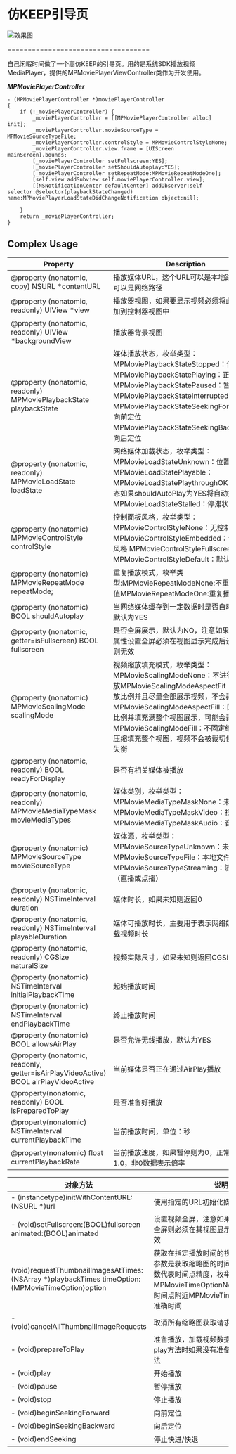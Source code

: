 # 仿KEEP引导页


![效果图](https://github.com/sunjinshuai/Keep/blob/master/Keep.gif)

===================================  

自己闲暇时间做了一个高仿KEEP的引导页。用的是系统SDK播放视频MediaPlayer，提供的MPMoviePlayerViewController类作为开发使用。

***MPMoviePlayerController***

```
- (MPMoviePlayerController *)moviePlayerController
{
    if (!_moviePlayerController) {
        _moviePlayerController = [[MPMoviePlayerController alloc] init];
        _moviePlayerController.movieSourceType = MPMovieSourceTypeFile;
        _moviePlayerController.controlStyle = MPMovieControlStyleNone;
        _moviePlayerController.view.frame = [UIScreen mainScreen].bounds;
        [_moviePlayerController setFullscreen:YES];
        [_moviePlayerController setShouldAutoplay:YES];
        [_moviePlayerController setRepeatMode:MPMovieRepeatModeOne];
        [self.view addSubview:self.moviePlayerController.view];
        [[NSNotificationCenter defaultCenter] addObserver:self selector:@selector(playbackStateChanged) name:MPMoviePlayerLoadStateDidChangeNotification object:nil];

    }
    return _moviePlayerController;
}
```

## **Complex Usage**

| **Property**                                  | **Description**                             |
| ----------------------------------------------| ------------------------------------------- |
| @property (nonatomic, copy) NSURL *contentURL | 播放媒体URL，这个URL可以是本地路径，也可以是网络路径 |
| @property (nonatomic, readonly) UIView *view            | 	播放器视图，如果要显示视频必须将此视图添加到控制器视图中  |
| @property (nonatomic, readonly) UIView *backgroundView      | 播放器背景视图  |
| @property (nonatomic, readonly) MPMoviePlaybackState playbackState          | 媒体播放状态，枚举类型：MPMoviePlaybackStateStopped：停止播放MPMoviePlaybackStatePlaying：正在播放MPMoviePlaybackStatePaused：暂停MPMoviePlaybackStateInterrupted：中断MPMoviePlaybackStateSeekingForward：向前定位MPMoviePlaybackStateSeekingBackward：向后定位                     |
| @property (nonatomic, readonly) MPMovieLoadState loadState | 网络媒体加载状态，枚举类型：MPMovieLoadStateUnknown：位置类型MPMovieLoadStatePlayable：MPMovieLoadStatePlaythroughOK：这种状态如果shouldAutoPlay为YES将自动播放MPMovieLoadStateStalled：停滞状态 |
| @property (nonatomic) MPMovieControlStyle controlStyle      | 控制面板风格，枚举类型：MPMovieControlStyleNone：无控制面板 MPMovieControlStyleEmbedded：嵌入视频风格 MPMovieControlStyleFullscreen：全屏 MPMovieControlStyleDefault：默认风格|
| @property (nonatomic) MPMovieRepeatMode repeatMode;         | 重复播放模式，枚举类型:MPMovieRepeatModeNone:不重复，默认值MPMovieRepeatModeOne:重复播放 |
| @property (nonatomic) BOOL shouldAutoplay     | 当网络媒体缓存到一定数据时是否自动播放，默认为YES |
| @property (nonatomic, getter=isFullscreen) BOOL fullscreen | 是否全屏展示，默认为NO，注意如果要通过此属性设置全屏必须在视图显示完成后设置，否则无效  |
| @property (nonatomic) MPMovieScalingMode scalingMode | 视频缩放填充模式，枚举类型：MPMovieScalingModeNone：不进行任何缩放MPMovieScalingModeAspectFit：固定缩放比例并且尽量全部展示视频，不会裁切视频MPMovieScalingModeAspectFill：固定缩放比例并填充满整个视图展示，可能会裁切视频MPMovieScalingModeFill：不固定缩放比例压缩填充整个视图，视频不会被裁切但是比例失衡 |
| @property (nonatomic, readonly) BOOL readyForDisplay       | 是否有相关媒体被播放  |
|@property (nonatomic, readonly) MPMovieMediaTypeMask movieMediaTypes | 媒体类别，枚举类型：MPMovieMediaTypeMaskNone：未知类型MPMovieMediaTypeMaskVideo：视频MPMovieMediaTypeMaskAudio：音频	  |
| @property (nonatomic) MPMovieSourceType movieSourceType      | 	媒体源，枚举类型：MPMovieSourceTypeUnknown：未知来源MPMovieSourceTypeFile：本地文件MPMovieSourceTypeStreaming：流媒体（直播或点播） |
| @property (nonatomic, readonly) NSTimeInterval duration   | 媒体时长，如果未知则返回0   |
| @property (nonatomic, readonly) NSTimeInterval playableDuration   | 媒体可播放时长，主要用于表示网络媒体已下载视频时长 |
| @property (nonatomic, readonly) CGSize naturalSize     | 	视频实际尺寸，如果未知则返回CGSizeZero    |
| @property (nonatomic) NSTimeInterval initialPlaybackTime  | 起始播放时间   |
| @property (nonatomic) NSTimeInterval endPlaybackTime | 终止播放时间  |
| @property (nonatomic) BOOL allowsAirPlay|	是否允许无线播放，默认为YES |
| @property (nonatomic, readonly, getter=isAirPlayVideoActive) BOOL airPlayVideoActive | 当前媒体是否正在通过AirPlay播放 |
| @property(nonatomic, readonly) BOOL isPreparedToPlay   | 是否准备好播放       |
| @property(nonatomic) NSTimeInterval currentPlaybackTime  | 当前播放时间，单位：秒  |
| @property(nonatomic) float currentPlaybackRate   |	当前播放速度，如果暂停则为0，正常速度为1.0，非0数据表示倍率 |

| **对象方法**                                     | **说明**                             |
| ----------------------------------------------  | ------------------------------------------- |
| - (instancetype)initWithContentURL:(NSURL *)url | 使用指定的URL初始化媒体播放控制器对象 |
| - (void)setFullscreen:(BOOL)fullscreen animated:(BOOL)animated  | 设置视频全屏，注意如果要通过此方法设置全屏则必须在其视图显示之后设置，否则无效|
|  (void)requestThumbnailImagesAtTimes:(NSArray *)playbackTimes timeOption:(MPMovieTimeOption)option | 获取在指定播放时间的视频缩略图，第一个参数是获取缩略图的时间点数组；第二个参数代表时间点精度，枚举类型：MPMovieTimeOptionNearestKeyFrame：时间点附近MPMovieTimeOptionExact：准确时间               |
| - (void)cancelAllThumbnailImageRequests     | 取消所有缩略图获取请求                      |
| - (void)prepareToPlay  | 准备播放，加载视频数据到缓存，当调用play方法时如果没有准备好会自动调用此方法   |
| - (void)play    | 开始播放           |
| - (void)pause     | 暂停播放          |
| - (void)stop  | 停止播放        |
| - (void)beginSeekingForward | 向前定位       |
| - (void)beginSeekingBackward | 	向后定位|
| - (void)endSeeking    | 停止快进/快退                 |


